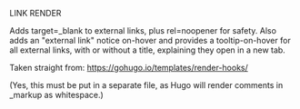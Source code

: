 LINK RENDER

Adds target=_blank to external links, plus rel=noopener for safety. Also adds an "external link" notice on-hover and provides a tooltip-on-hover for all external links, with or without a title, explaining they open in a new tab.

Taken straight from: https://gohugo.io/templates/render-hooks/

(Yes, this must be put in a separate file, as Hugo will render comments in \_markup as whitespace.)